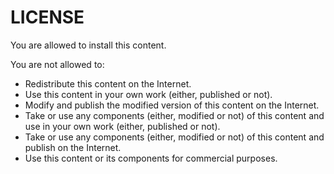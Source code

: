 # LICENSE

You are allowed to install this content.

You are not allowed to:

- Redistribute this content on the Internet.
- Use this content in your own work (either, published or not).
- Modify and publish the modified version of this content on the Internet.
- Take or use any components (either, modified or not) of this content and use in your own work (either, published or not).
- Take or use any components (either, modified or not) of this content and publish on the Internet.
- Use this content or its components for commercial purposes.